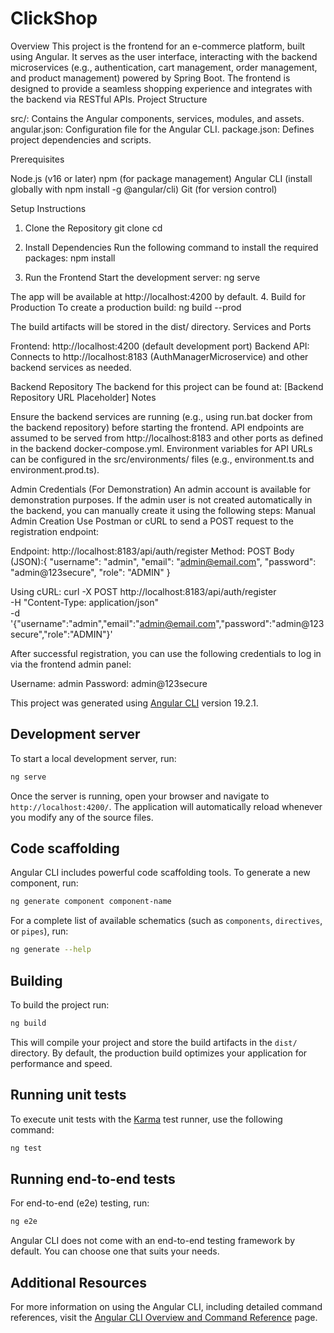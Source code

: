 # ClickShop


Overview
This project is the frontend for an e-commerce platform, built using Angular. It serves as the user interface, interacting with the backend microservices (e.g., authentication, cart management, order management, and product management) powered by Spring Boot. The frontend is designed to provide a seamless shopping experience and integrates with the backend via RESTful APIs.
Project Structure

src/: Contains the Angular components, services, modules, and assets.
angular.json: Configuration file for the Angular CLI.
package.json: Defines project dependencies and scripts.

Prerequisites

Node.js (v16 or later)
npm (for package management)
Angular CLI (install globally with npm install -g @angular/cli)
Git (for version control)

Setup Instructions
1. Clone the Repository
git clone <repository-url>
cd <repository-folder>

2. Install Dependencies
Run the following command to install the required packages:
npm install

3. Run the Frontend
Start the development server:
ng serve

The app will be available at http://localhost:4200 by default.
4. Build for Production
To create a production build:
ng build --prod

The build artifacts will be stored in the dist/ directory.
Services and Ports

Frontend: http://localhost:4200 (default development port)
Backend API: Connects to http://localhost:8183 (AuthManagerMicroservice) and other backend services as needed.

Backend Repository
The backend for this project can be found at: [Backend Repository URL Placeholder]
Notes

Ensure the backend services are running (e.g., using run.bat docker from the backend repository) before starting the frontend.
API endpoints are assumed to be served from http://localhost:8183 and other ports as defined in the backend docker-compose.yml.
Environment variables for API URLs can be configured in the src/environments/ files (e.g., environment.ts and environment.prod.ts).

Admin Credentials (For Demonstration)
An admin account is available for demonstration purposes. If the admin user is not created automatically in the backend, you can manually create it using the following steps:
Manual Admin Creation
Use Postman or cURL to send a POST request to the registration endpoint:

Endpoint: http://localhost:8183/api/auth/register
Method: POST
Body (JSON):{
  "username": "admin",
  "email": "admin@email.com",
  "password": "admin@123secure",
  "role": "ADMIN"
}



Using cURL:
curl -X POST http://localhost:8183/api/auth/register \
-H "Content-Type: application/json" \
-d '{"username":"admin","email":"admin@email.com","password":"admin@123secure","role":"ADMIN"}'

After successful registration, you can use the following credentials to log in via the frontend admin panel:

Username: admin
Password: admin@123secure




This project was generated using [Angular CLI](https://github.com/angular/angular-cli) version 19.2.1.

## Development server

To start a local development server, run:

```bash
ng serve
```

Once the server is running, open your browser and navigate to `http://localhost:4200/`. The application will automatically reload whenever you modify any of the source files.

## Code scaffolding

Angular CLI includes powerful code scaffolding tools. To generate a new component, run:

```bash
ng generate component component-name
```

For a complete list of available schematics (such as `components`, `directives`, or `pipes`), run:

```bash
ng generate --help
```

## Building

To build the project run:

```bash
ng build
```

This will compile your project and store the build artifacts in the `dist/` directory. By default, the production build optimizes your application for performance and speed.

## Running unit tests

To execute unit tests with the [Karma](https://karma-runner.github.io) test runner, use the following command:

```bash
ng test
```

## Running end-to-end tests

For end-to-end (e2e) testing, run:

```bash
ng e2e
```

Angular CLI does not come with an end-to-end testing framework by default. You can choose one that suits your needs.

## Additional Resources

For more information on using the Angular CLI, including detailed command references, visit the [Angular CLI Overview and Command Reference](https://angular.dev/tools/cli) page.
